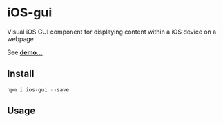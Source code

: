 # iOS-gui

Visual iOS GUI component for displaying content within a iOS device on a webpage

See [**demo...**](https://harrison)

## Install

`npm i ios-gui --save`

## Usage
